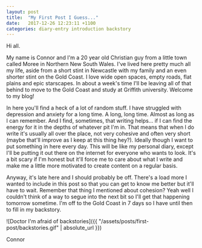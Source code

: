 ```yaml
---
layout: post
title:  "My First Post I Guess..."
date:   2017-12-26 12:23:11 +1100
categories: diary-entry introduction backstory
---
```

Hi all.

My name is Connor and I'm a 20 year old Christian guy from a little town called Moree in Northern New South Wales. I've lived here pretty much all my life, aside from a short stint in Newcastle with my family and an even shorter stint on the Gold Coast. I love wide open spaces, empty roads, flat plains and epic starscapes. In about a week's time I'll be leaving all of that behind to move to the Gold Coast and study at Griffith university. Welcome to my blog!

In here you'll find a heck of a lot of random stuff. I have struggled with depression and anxiety for a long time. A long, long time. Almost as long as I can remember. And I find, sometimes, that writing helps... if I can find the energy for it in the depths of whatever pit I'm in. That means that when I do write it's usually all over the place, not very cohesive and often very short (maybe that'll improve as I keep at this thing hey?). Ideally though I want to put something in here every day. This will be like my personal diary, except I'll be putting it out there on the internet for everyone who wants to look. It's a bit scary if I'm honest but it'll force me to care about what I write and make me a little more motivated to create content on a regular basis.

Anyway, it's late here and I should probably be off. There's a load more I wanted to include in this post so that you can get to know me better but it'll have to wait. Remember that thing I mentioned about cohesion? Yeah well I couldn't think of a way to segue into the next bit so I'll get that happening tomorrow sometime. I'm off to the Gold Coast in 7 days so I have until then to fill in my backstory.

![Doctor I'm afraid of backstories]({{ "/assets/posts/first-post/backstories.gif" | absolute_url }})

Connor